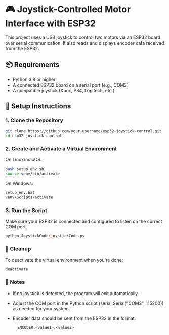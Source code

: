 # 🎮 Joystick-Controlled Motor Interface with ESP32

This project uses a USB joystick to control two motors via an ESP32 board over serial communication. It also reads and displays encoder data received from the ESP32.

## 📦 Requirements

- Python 3.8 or higher
- A connected ESP32 board on a serial port (e.g., COM3)
- A compatible joystick (Xbox, PS4, Logitech, etc.)

## 🔧 Setup Instructions

### 1. Clone the Repository

```bash
git clone https://github.com/your-username/esp32-joystick-control.git
cd esp32-joystick-control
```

### 2. Create and Activate a Virtual Environment
On Linux/macOS:
```bash
bash setup_env.sh
source venv/bin/activate
```
On Windows:
```bash
setup_env.bat
venv\Scripts\activate
```

### 3. Run the Script
Make sure your ESP32 is connected and configured to listen on the correct COM port.
```bash
python JoystickCode\joystickCode.py
```

### 🧼 Cleanup
To deactivate the virtual environment when you're done:
```bash
deactivate
```
### 📝 Notes

- If no joystick is detected, the program will exit automatically.
- Adjust the COM port in the Python script (serial.Serial("COM3", 115200)) as needed for your system.
- Encoder data should be sent from the ESP32 in the format:

        ENCODER,<value1>,<value2>
